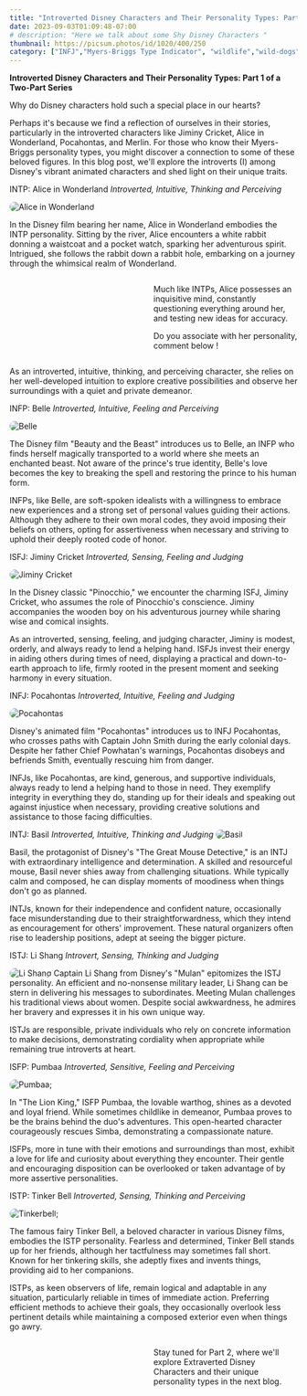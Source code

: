 ```yaml
---
title: "Introverted Disney Characters and Their Personality Types: Part 1 of a Two-Part Series"
date: 2023-09-03T01:09:48-07:00
# description: "Here we talk about some Shy Disney Characters "
thumbnail: https://picsum.photos/id/1020/400/250
category: ["INFJ","Myers-Briggs Type Indicator", "wildlife","wild-dogs","pets","animal-welfare"]
---
```



<!-- This is **bold** text, and this is *emphasized* text.

Visit the [Hugo](https://gohugo.io) website! -->

<!-- https://beaconstreetusa.com/wp/introverted-disney-characters-and-their-personality-types-part-1-of-a-two-part-series/ -->

**Introverted Disney Characters and Their Personality Types: Part 1 of a Two-Part Series**

Why do Disney characters hold such a special place in our hearts? 

Perhaps it's because we find a reflection of ourselves in their stories, particularly in the introverted characters like Jiminy Cricket, Alice in Wonderland, Pocahontas, and Merlin. For those who know their Myers-Briggs personality types, you might discover a connection to some of these beloved figures. In this blog post, we'll explore the introverts (I) among Disney's vibrant animated characters and shed light on their unique traits.

INTP: Alice in Wonderland
*Introverted, Intuitive, Thinking and Perceiving*

![Alice in Wonderland](/AliceINTP.jpg)

In the Disney film bearing her name, Alice in Wonderland embodies the INTP personality. Sitting by the river, Alice encounters a white rabbit donning a waistcoat and a pocket watch, sparking her adventurous spirit. Intrigued, she follows the rabbit down a rabbit hole, embarking on a journey through the whimsical realm of Wonderland. 


<style>
    .container {
        display: flex;
        flex-wrap: wrap;
    }
    .image {
        order: 1;
    }
    .textspace {
        order: 2;
    }
    .text {
        order: 3;
    }
    @media (min-width: 768px) {
        .image {
            order: 1;
            width: 45%;
        }
        .textspace {
            order: 2;
            width: 5%;
        }
        .text {
            order: 3;
            width: 50%;
        }
    }
    img {
        border-radius: 10px;
    }
</style>

<!-- <img src="/images/300x250-button.gif" alt=""> -->
<div class="container">
    <div class="image">
        <a href="https://mb102.com/lnk.asp?o=9570&c=116306&a=695290&k=1A84C0DEB2A9C2E51159AF5897F12683&l=9133" target="_blank">
        <!-- <img src="https://maxbounty.com/resources/getimage.asp?a=695290&m=2770&o=9570&i=116306.dat" alt=""> -->
        <img src="/images/300x250-button.gif" alt="">
        </a>
        
</div>
    <div class="textspace"></div>
    <div class="text">
<p>
Much like INTPs, Alice possesses an inquisitive mind, constantly questioning everything around her, and testing new ideas for accuracy. 

Do you associate with her personality, comment below !
</p>
    </div>
</div>

As an introverted, intuitive, thinking, and perceiving character, she relies on her well-developed intuition to explore creative possibilities and observe her surroundings with a quiet and private demeanor.



<!-- <div style="background-color: #FFD1DC; border-radius: 9px;">
He is just not into me anymore. Is there anything I can to to bring back that lost spark that is backed by research ? 

Read my next blog : <a id="aflink" href="/wp/what-makes-him-want-only-you" class="two" target="_blank" title="Video : This is the “secret ingredient” to his lasting commitment">here</a>.</br></br>It explains the <a id="aflink" href="/wp/what-makes-him-want-only-you" class="two" target="_blank" title="Video : This is the “secret ingredient” to his lasting commitment">#1 hidden signal</a> that either repels a man or makes 
him feel irresistibly attracted to you.
</div> -->


INFP: Belle
*Introverted, Intuitive, Feeling and Perceiving*

![Belle](/belleINFP.jpg)

The Disney film "Beauty and the Beast" introduces us to Belle, an INFP who finds herself magically transported to a world where she meets an enchanted beast. Not aware of the prince's true identity, Belle's love becomes the key to breaking the spell and restoring the prince to his human form. 

INFPs, like Belle, are soft-spoken idealists with a willingness to embrace new experiences and a strong set of personal values guiding their actions. Although they adhere to their own moral codes, they avoid imposing their beliefs on others, opting for assertiveness when necessary and striving to uphold their deeply rooted code of honor.



ISFJ: Jiminy Cricket 
*Introverted, Sensing, Feeling and Judging*

![Jiminy Cricket](/JiminyCricketISFJ.jpg)

In the Disney classic "Pinocchio," we encounter the charming ISFJ, Jiminy Cricket, who assumes the role of Pinocchio's conscience. Jiminy accompanies the wooden boy on his adventurous journey while sharing wise and comical insights. 

As an introverted, sensing, feeling, and judging character, Jiminy is modest, orderly, and always ready to lend a helping hand. ISFJs invest their energy in aiding others during times of need, displaying a practical and down-to-earth approach to life, firmly rooted in the present moment and seeking harmony in every situation.


INFJ: Pocahontas 
*Introverted, Intuitive, Feeling and Judging*

![Pocahontas](/PocahantasINFJ.jpg)

Disney's animated film "Pocahontas" introduces us to INFJ Pocahontas, who crosses paths with Captain John Smith during the early colonial days. Despite her father Chief Powhatan's warnings, Pocahontas disobeys and befriends Smith, eventually rescuing him from danger. 

INFJs, like Pocahontas, are kind, generous, and supportive individuals, always ready to lend a helping hand to those in need. They exemplify integrity in everything they do, standing up for their ideals and speaking out against injustice when necessary, providing creative solutions and assistance to those facing difficulties.


INTJ: Basil
*Introverted, Intuitive, Thinking and Judging*
![Basil](/BasilINTJ.jpg)

Basil, the protagonist of Disney's "The Great Mouse Detective," is an INTJ with extraordinary intelligence and determination. A skilled and resourceful mouse, Basil never shies away from challenging situations. While typically calm and composed, he can display moments of moodiness when things don't go as planned. 

INTJs, known for their independence and confident nature, occasionally face misunderstanding due to their straightforwardness, which they intend as encouragement for others' improvement. These natural organizers often rise to leadership positions, adept at seeing the bigger picture.

ISTJ: Li Shang
*Introvert, Sensing, Thinking and Judging*

![Li Shang](/li-shangISTJ.jpg)
Captain Li Shang from Disney's "Mulan" epitomizes the ISTJ personality. An efficient and no-nonsense military leader, Li Shang can be stern in delivering his messages to subordinates. Meeting Mulan challenges his traditional views about women. Despite social awkwardness, he admires her bravery and expresses it in his own unique way. 

ISTJs are responsible, private individuals who rely on concrete information to make decisions, demonstrating cordiality when appropriate while remaining true introverts at heart.


ISFP: Pumbaa 
*Introverted, Sensitive, Feeling and Perceiving*

![Pumbaa](/PumbaaISFP-1.png);

In "The Lion King," ISFP Pumbaa, the lovable warthog, shines as a devoted and loyal friend. While sometimes childlike in demeanor, Pumbaa proves to be the brains behind the duo's adventures. This open-hearted character courageously rescues Simba, demonstrating a compassionate nature. 

ISFPs, more in tune with their emotions and surroundings than most, exhibit a love for life and curiosity about everything they encounter. Their gentle and encouraging disposition can be overlooked or taken advantage of by more assertive personalities.

ISTP: Tinker Bell 
*Introverted, Sensing, Thinking and Perceiving*

![Tinkerbell](/TinkerbellISTP.jpg);

The famous fairy Tinker Bell, a beloved character in various Disney films, embodies the ISTP personality. Fearless and determined, Tinker Bell stands up for her friends, although her tactfulness may sometimes fall short. Known for her tinkering skills, she adeptly fixes and invents things, providing aid to her companions. 

ISTPs, as keen observers of life, remain logical and adaptable in any situation, particularly reliable in times of immediate action. Preferring efficient methods to achieve their goals, they occasionally overlook less pertinent details while maintaining a composed exterior even when things go awry.

<div class="container">
    <div class="image">
        <a href="https://mb102.com/lnk.asp?o=9570&c=116306&a=695290&k=1A84C0DEB2A9C2E51159AF5897F12683&l=9133" target="_blank">
        <!-- <img src="https://maxbounty.com/resources/getimage.asp?a=695290&m=2770&o=9570&i=116306.dat" alt=""> -->
        <img src="/images/300x250-button.gif" alt="">
        </a>
        
</div>
    <div class="textspace"></div>
    <div class="text">
<p>
Stay tuned for Part 2, where we'll explore Extraverted Disney Characters and their unique personality types in the next blog.
</p>
    </div>
</div>

<!-- <div style="background-color: #FFD1DC; border-radius: 9px;">
Do you know the unusual pattern of signals men look for in a romantic relationship ? Is there anything I can to to bring back that lost spark that is backed by research ? 

Read my next blog : <a id="aflink" href="/wp/what-makes-him-want-only-you" class="two" target="_blank" title="Video : This is the “secret ingredient” to his lasting commitment">here</a>.</br></br>It explains the <a id="aflink" href="/wp/what-makes-him-want-only-you" class="two" target="_blank" title="Video : This is the “secret ingredient” to his lasting commitment">#1 hidden signal</a> that either repels a man or makes 
him feel irresistibly attracted to you.
</div> -->

<!-- 
<big><pre>
Why does he treat me like a doormat ? 
What can I do to bring back the spark? 
<a id="aflink" href="/wp/what-makes-him-want-only-you/" class="two" target="_blank" title="This is the “secret ingredient” to his lasting commitment">Check out our most read article and find out!</a>.
</pre></big> -->